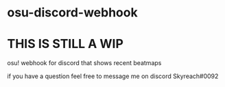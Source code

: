 # osu-discord-webhook

# THIS IS STILL A WIP

osu! webhook for discord that shows recent beatmaps

if you have a question feel free to message me on discord Skyreach#0092
